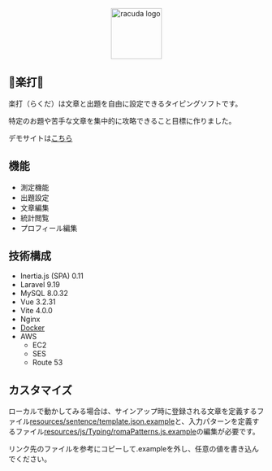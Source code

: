 <p align="center"><a href="https://ra-cu-da.net" target="_blank"><img src="https://ra-cu-da.net/icons/logo.png" width="100" alt="racuda logo"></a></p>

## 🐫楽打🐫

楽打（らくだ）は文章と出題を自由に設定できるタイピングソフトです。

特定のお題や苦手な文章を集中的に攻略できること目標に作りました。

デモサイトは[こちら](https://ra-cu-da.net)

## 機能

- 測定機能
- 出題設定
- 文章編集
- 統計閲覧
- プロフィール編集

## 技術構成

- Inertia.js (SPA) 0.11
- Laravel 9.19
- MySQL 8.0.32
- Vue 3.2.31
- Vite 4.0.0
- Nginx
- [Docker](https://github.com/ucan-lab/docker-laravel)
- AWS
  - EC2
  - SES
  - Route 53

## カスタマイズ

ローカルで動かしてみる場合は、サインアップ時に登録される文章を定義するファイル[resources/sentence/template.json.example](https://github.com/patt812/typing_vite/blob/de2dcbfc0e7c47afd0076c320a9d2882cb28b2b7/resources/sentence/template.json.example)と、入力パターンを定義するファイル[resources/js/Typing/romaPatterns.js.example](https://github.com/patt812/typing_vite/blob/de2dcbfc0e7c47afd0076c320a9d2882cb28b2b7/resources/js/Typing/romaPatterns.js.example)の編集が必要です。

リンク先のファイルを参考にコピーして.exampleを外し、任意の値を書き込んでください。

